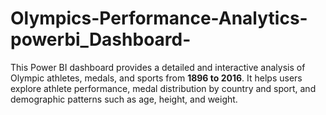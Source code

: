 # Olympics-Performance-Analytics-powerbi_Dashboard-
This Power BI dashboard provides a detailed and interactive analysis of Olympic athletes, medals, and sports from **1896 to 2016**.   It helps users explore athlete performance, medal distribution by country and sport, and demographic patterns such as age, height, and weight.
